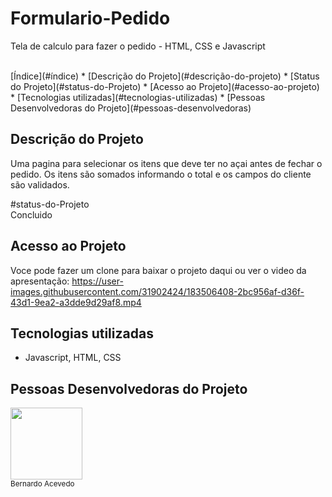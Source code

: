 # Formulario-Pedido
Tela de calculo para fazer o pedido - HTML, CSS e Javascript






<br>
 [Índice](#índice)
* [Descrição do Projeto](#descrição-do-projeto)
* [Status do Projeto](#status-do-Projeto)
* [Acesso ao Projeto](#acesso-ao-projeto)
* [Tecnologias utilizadas](#tecnologias-utilizadas)
* [Pessoas Desenvolvedoras do Projeto](#pessoas-desenvolvedoras)


## Descrição do Projeto

Uma pagina para selecionar os itens que deve ter no açai antes de fechar o pedido. Os itens são somados informando o total e os campos do cliente são validados.

#status-do-Projeto
<br>
Concluido



## Acesso ao Projeto
Voce pode fazer um clone para baixar o projeto daqui ou ver o video da apresentação:
https://user-images.githubusercontent.com/31902424/183506408-2bc956af-d36f-43d1-9ea2-a3dde9d29af8.mp4


## Tecnologias utilizadas
- Javascript, HTML, CSS


## Pessoas Desenvolvedoras do Projeto

<img src="https://github.com/ber9795" width=115><br><sub>Bernardo Acevedo</sub>
